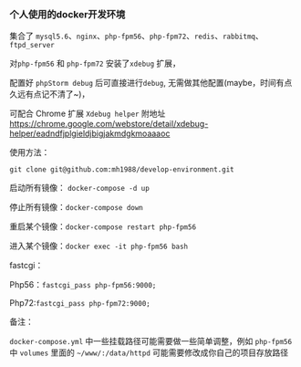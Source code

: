 ### 个人使用的docker开发环境



集合了 `mysql5.6`、`nginx`、`php-fpm56`、`php-fpm72`、`redis`、`rabbitmq`、`ftpd_server`



对`php-fpm56` 和 `php-fpm72` 安装了`xdebug` 扩展，

配置好 `phpStorm debug` 后可直接进行`debug`, 无需做其他配置(maybe，时间有点久远有点记不清了~)，

可配合 Chrome 扩展 `Xdebug helper` 附地址 https://chrome.google.com/webstore/detail/xdebug-helper/eadndfjplgieldjbigjakmdgkmoaaaoc





使用方法：

`git clone git@github.com:mh1988/develop-environment.git`



启动所有镜像： `docker-compose -d up`

停止所有镜像：`docker-compose down`

重启某个镜像：`docker-compose restart php-fpm56`

进入某个镜像：`docker exec -it php-fpm56 bash`



fastcgi：

Php56：`fastcgi_pass php-fpm56:9000;`

Php72:`fastcgi_pass php-fpm72:9000;`




备注：

`docker-compose.yml` 中一些挂载路径可能需要做一些简单调整，例如 `php-fpm56` 中 `volumes` 里面的 `~/www/:/data/httpd` 可能需要修改成你自己的项目存放路径
